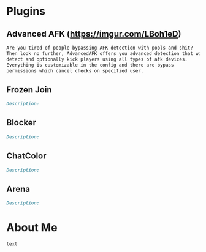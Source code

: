 # Plugins

## Advanced AFK (https://imgur.com/LBoh1eD)

```markdown
Are you tired of people bypassing AFK detection with pools and shit? 
Then look no further, AdvancedAFK offers you advanced detection that will 
detect and optionally kick players using all types of afk devices. 
Everything is customizable in the config and there are bypass 
permissions which cancel checks on specified user.
```

## Frozen Join

```markdown
Description:
```

## Blocker

```markdown
Description:
```

## ChatColor

```markdown
Description:
```

## Arena

```markdown
Description:
```


# About Me

```markdown
text
```
